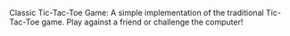 Classic Tic-Tac-Toe Game: A simple implementation of the traditional Tic-Tac-Toe game. Play against a friend or challenge the computer!